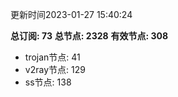 更新时间2023-01-27 15:40:24

**总订阅: 73**
**总节点: 2328**
**有效节点: 308**
- trojan节点: 41
- v2ray节点: 129
- ss节点: 138
